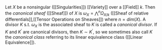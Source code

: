 
Let $X$ be a nonsingular ([[Singularities]]) [[Variety]] over a [[Field]] $k$. Then the *canonical sheaf* ([[Sheaf]]) of $X$ is $\omega_X = \bigwedge^n \Omega_{X/k}$ ([[Sheaf of relative differentials]],[[Tensor Operations on Sheaves]]) where $n=dim(X)$. 
A divisor $K$ s.t. $\omega_X$ is the associated sheaf to $K$ is called a *canonical divisor*. 
If $K$ and $K^{\prime}$ are canonical divisors, then $K\sim K^{\prime}$, so we sometimes also call $K$ the *canonical class* referring to its linear equivalence class ([[Linear Equivalence]]).